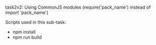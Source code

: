 task2v2:
Using CommonJS modules (require('pack_name') instead of import 'pack_name')

Scripts used in this sub-task:

- npm install
- npm run build
